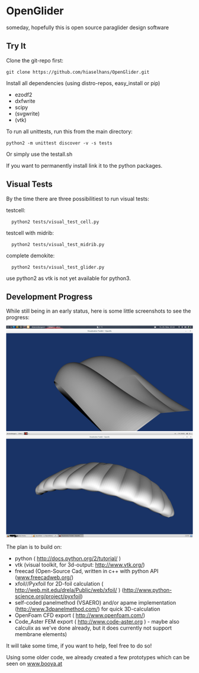 OpenGlider
==========

someday, hopefully this is open source paraglider design software


Try It
------

Clone the git-repo first:
  ```
  git clone https://github.com/hiaselhans/OpenGlider.git
  ```

Install all dependencies (using distro-repos, easy_install or pip)
* ezodf2
* dxfwrite
* scipy
* (svgwrite)
* (vtk)

To run all unittests, run this from the main directory:
  ```
  python2 -m unittest discover -v -s tests
  ```

Or simply use the testall.sh

If you want to permanently install link it to the python packages.

Visual Tests
------------

By the time there are three possibilitiest to run visual tests:

testcell:

```
  python2 tests/visual_test_cell.py
```
testcell with midrib:
```
  python2 tests/visual_test_midrib.py
```
complete demokite:
```
  python2 tests/visual_test_glider.py
```

use python2 as vtk is not yet available for python3.


Development Progress
--------------------

While still being in an early status, here is some little screenshots to see the progress:

![screenshot testcell with miniribs](doc/screen.png)
![screenshot demokite with central minirib](doc/screen2.png)

The plan is to build on:

* python ( http://docs.python.org/2/tutorial/ )
* vtk (visual toolkit, for 3d-output: http://www.vtk.org/)
* freecad (Open-Source Cad, written in c++ with python API (www.freecadweb.org/)
* xfoil//Pyxfoil for 2D-foil calculation ( http://web.mit.edu/drela/Public/web/xfoil/ ) (http://www.python-science.org/project/pyxfoil)
* self-coded panelmethod (VSAERO) and/or apame implementation (http://www.3dpanelmethod.com/) for quick 3D-calculation
* OpenFoam CFD export ( http://www.openfoam.com/)
* Code_Aster FEM export ( http://www.code-aster.org ) - maybe also calculix as we've done already, but it does currently not support membrane elements)

It will take some time, if you want to help, feel free to do so!

Using some older code, we already created a few prototypes which can be seen on www.booya.at
